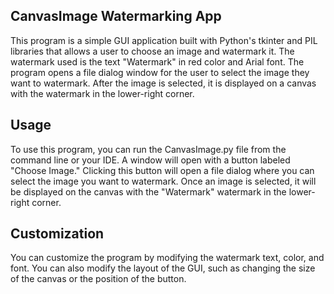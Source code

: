 ## **CanvasImage Watermarking App**
This program is a simple GUI application built with Python's tkinter and PIL libraries that allows a user to choose an image and watermark it. The watermark used is the text "Watermark" in red color and Arial font. The program opens a file dialog window for the user to select the image they want to watermark. After the image is selected, it is displayed on a canvas with the watermark in the lower-right corner.

## **Usage**
To use this program, you can run the CanvasImage.py file from the command line or your IDE. A window will open with a button labeled "Choose Image." Clicking this button will open a file dialog where you can select the image you want to watermark. Once an image is selected, it will be displayed on the canvas with the "Watermark" watermark in the lower-right corner.

## **Customization**
You can customize the program by modifying the watermark text, color, and font. You can also modify the layout of the GUI, such as changing the size of the canvas or the position of the button.